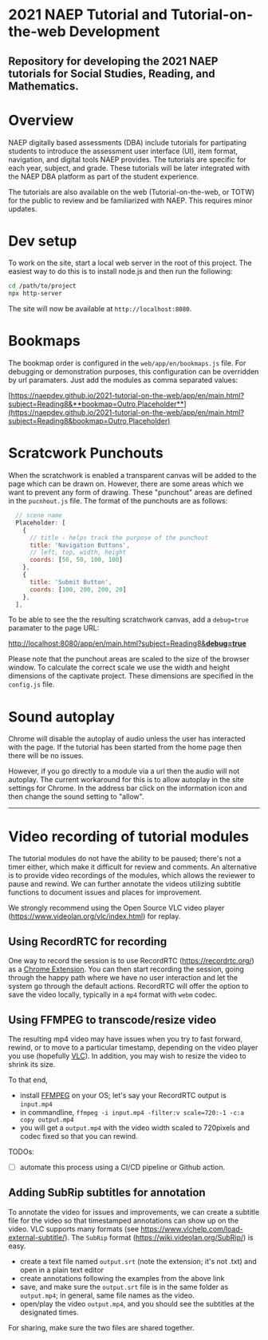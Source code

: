# 2021 NAEP Tutorial and Tutorial-on-the-web Development

Repository for developing the 2021 NAEP tutorials for Social Studies, Reading, and Mathematics. 
----

# Overview

NAEP digitally based assessments (DBA) include tutorials for partipating students to introduce the assessment 
user interface (UI), item format, navigation, and digital tools NAEP provides. The tutorials are specific for
each year, subject, and grade. These tutorials will be later integrated with the NAEP DBA platform as part of 
the student experience.

The tutorials are also available on the web (Tutorial-on-the-web, or TOTW) for the public to review and be 
familiarized with NAEP. This requires minor updates. 

# Dev setup
To work on the site, start a local web server in the root of this project. The easiest way to do this is to install node.js and then run the following:

```bash
cd /path/to/project
npx http-server
```

The site will now be available at `http://localhost:8080`.

# Bookmaps
The bookmap order is configured in the `web/app/en/bookmaps.js` file. For debugging or demonstration purposes, this configuration can be overridden by url paramaters. Just add the modules as comma separated values:

[https://naepdev.github.io/2021-tutorial-on-the-web/app/en/main.html?subject=Reading8&**bookmap=Outro,Placeholder**](https://naepdev.github.io/2021-tutorial-on-the-web/app/en/main.html?subject=Reading8&bookmap=Outro,Placeholder)

# Scratcwork Punchouts
When the scratchwork is enabled a transparent canvas will be added to the page which can be drawn on. However, there are some areas which we want to prevent any form of drawing. These "punchout" areas are defined in the `pucnhout.js` file. The format of the punchouts are as follows:

```javascript
  // scene name
  Placeholder: [
    {
      // title - helps track the purpose of the punchout
      title: 'Navigation Buttons',
      // left, top, width, height
      coords: [50, 50, 100, 100]
    },
    {
      title: 'Submit Button',
      coords: [100, 200, 200, 20]
    },
  ],
```

To be able to see the the resulting scratchwork canvas, add a `debug=true` paramater to the page URL:

[http://localhost:8080/app/en/main.html?subject=Reading8&**debug=true**](http://localhost:8080/app/en/main.html?subject=Reading8&debug=true)

Please note that the punchout areas are scaled to the size of the browser window. To calculate the correct scale we use the width and height dimensions of the captivate project. These dimensions are specified in the `config.js` file.


# Sound autoplay
Chrome will disable the autoplay of audio unless the user has interacted with the page. If the tutorial has been started from the home page then there will be no issues. 

However, if you go directly to a module via a url then the audio will not autoplay. The current workaround for this is to allow autoplay in the site settings for Chrome. In the address bar click on the information icon and then change the sound setting to "allow".


----
# Video recording of tutorial modules

The tutorial modules do not have the ability to be paused; there's not a timer either, which make it difficult
for review and comments. An alternative is to provide video recordings of the modules, which allows the reviewer
to pause and rewind. We can further annotate the videos utilizing subtitle functions to document issues and 
places for improvement.

We strongly recommend using the Open Source VLC video player (https://www.videolan.org/vlc/index.html) for replay. 

## Using RecordRTC for recording

One way to record the session is to use RecordRTC (https://recordrtc.org/) as a [Chrome Extension](https://chrome.google.com/webstore/detail/recordrtc/ndcljioonkecdnaaihodjgiliohngojp
). You can then start recording the session, 
going through the happy path where we have no user interaction and let the system go through the default actions. 
RecordRTC will offer the option to save the video locally, typically in a `mp4` format with `webm` codec. 

## Using FFMPEG to transcode/resize video

The resulting mp4 video may have issues when you try to fast forward, rewind, or to move to a particular timestamp, depending
on the video player you use (hopefully [VLC](https://www.videolan.org/vlc/index.html)). In addition, you may wish to resize
the video to shrink its size.

To that end, 

- install [FFMPEG](https://www.ffmpeg.org/) on your OS; let's say your RecordRTC output is `input.mp4`
- in commandline, `ffmpeg -i input.mp4 -filter:v scale=720:-1 -c:a copy output.mp4`
- you will get a `output.mp4` with the video width scaled to 720pixels and codec fixed so that you can rewind.

TODOs:
- [ ] automate this process using a CI/CD pipeline or Github action. 

## Adding SubRip subtitles for annotation

To annotate the video for issues and improvements, we can create a subtitle file for the video so that timestamped 
annotations can show up on the video. VLC supports many formats (see https://www.vlchelp.com/load-external-subtitle/). 
The `SubRip` format (https://wiki.videolan.org/SubRip/) is easy. 

- create a text file named `output.srt` (note the extension; it's not .txt) and open in a plain text editor
- create annotations following the examples from the above link
- save, and make sure the `output.srt` file is in the same folder as `output.mp4`; in general, same file names as the video. 
- open/play the video `output.mp4`, and you should see the subtitles at the designated times. 

For sharing, make sure the two files are shared together. 
